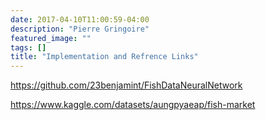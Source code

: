 ```yaml
---
date: 2017-04-10T11:00:59-04:00
description: "Pierre Gringoire"
featured_image: ""
tags: []
title: "Implementation and Refrence Links"
---
```


https://github.com/23benjamint/FishDataNeuralNetwork

https://www.kaggle.com/datasets/aungpyaeap/fish-market
